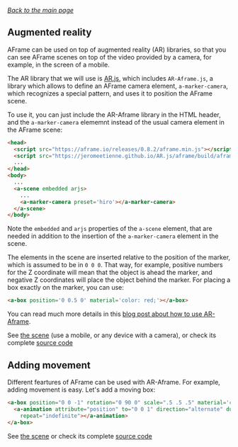 
*[Back to the main page](../README.md)*

## Augmented reality

AFrame can be used on top of augmented reality (AR) libraries,
so that you can see AFrame scenes on top of the video provided
by a camera, for example, in the screen of a mobile.

The AR library that we will use is [AR.js](https://github.com/jeromeetienne/ar.js),
which includes `AR-Aframe.js`,
a library which allows to define an AFrame camera element,
`a-marker-camera`, which recognizes a special pattern,
and uses it to position the AFrame scene.

To use it, you can just include the AR-Aframe library in the HTML header,
and the `a-marker-camera` elememnt instead of the usual camera element in
the AFrame scene:

```html
<head>
  <script src="https://aframe.io/releases/0.8.2/aframe.min.js"></script>
  <script src="https://jeromeetienne.github.io/AR.js/aframe/build/aframe-ar.js"></script>
  ...
</head>
<body>
  ...
  <a-scene embedded arjs>
    ...
    <a-marker-camera preset='hiro'></a-marker-camera>
  </a-scene>
</body>
```

Note the `embedded` and `arjs` properties of the `a-scene` element,
that are needed in addition to the insertion of the `a-marker-camera`
element in the scene.

The elements in the scene are inserted relative to the position
of the marker, which is assumed to be in `0 0 0`. That way,
for example, positive numbers for the Z coordinate will mean that
the object is ahead the marker, and negative Z coordinates will
place the object behind the marker.
For placing a box exactly on the marker, you can use:

```html
<a-box position='0 0.5 0' material='color: red;'></a-box>
```

You can read much more details in this
[blog post about how to use AR-Aframe](https://aframe.io/blog/arjs/).

See [the scene](ar.html)
(use a mobile, or any device with a camera),
or check its complete [source code](https://github.com/jgbarah/aframe-playground/blob/master/ar-01/ar.html)

## Adding movement

Different feartures of AFrame can be used with AR-Aframe.
For example, adding movement is easy. Let's add a moving box:

```html
<a-box position="0 0 -1" rotation="0 90 0" scale=".5 .5 .5" material='color: blue;'>
  <a-animation attribute="position" to="0 0 1" direction="alternate" dur="4000"
    repeat="indefinite"></a-animation>
</a-box>
```

See [the scene](ar-moving.html)
or check its complete [source code](https://github.com/jgbarah/aframe-playground/blob/master/ar-01/ar-moving.html)
